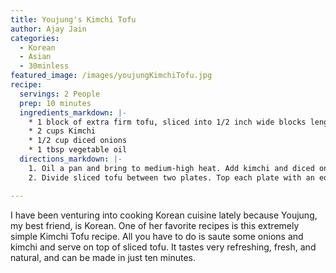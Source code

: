 ```yaml
---
title: Youjung's Kimchi Tofu
author: Ajay Jain
categories:
  - Korean
  - Asian
  - 30minless
featured_image: /images/youjungKimchiTofu.jpg
recipe:
  servings: 2 People
  prep: 10 minutes
  ingredients_markdown: |-
    * 1 block of extra firm tofu, sliced into 1/2 inch wide blocks lengthwise
    * 2 cups Kimchi
    * 1/2 cup diced onions
    * 1 tbsp vegetable oil
  directions_markdown: |-
    1. Oil a pan and bring to medium-high heat. Add kimchi and diced onions and saute for four to five minutes until onions are chewy in texture.
    2. Divide sliced tofu between two plates. Top each plate with an equivalent amount of kimchi and onions. Serve.

---
```

I have been venturing into cooking Korean cuisine lately because Youjung, my best friend, is Korean. One of her favorite recipes is this extremely simple Kimchi Tofu recipe. All you have to do is saute some onions and kimchi and serve on top of sliced tofu. It tastes very refreshing, fresh, and natural, and can be made in just ten minutes.
